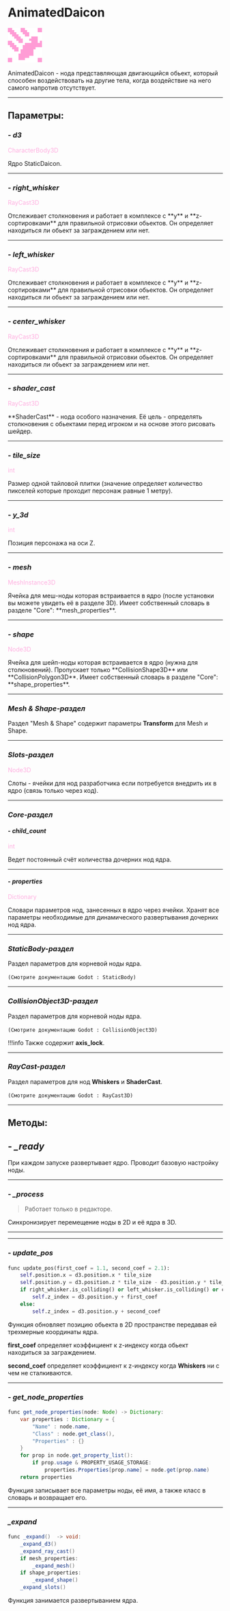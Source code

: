 # AnimatedDaicon

![animated_daicon.png](../assets/images/animated_daicon.png)

AnimatedDaicon - нода представляющая двигающийся обьект, который способен воздействовать на другие тела, когда воздействие на него самого напротив отсутствует.

---
## **Параметры**:

### - *d3*
<p style="color:#ffb0e0;">CharacterBody3D</p>
Ядро StaticDaicon.

---
### - *right_whisker*
<p style="color:#ffb0e0;">RayCast3D</p>
Отслеживает столкновения и работает в комплексе с **y** и **z-сортировками** для правильной отрисовки обьектов. Он определяет находиться ли обьект за заграждением или нет.

---
### - *left_whisker*
<p style="color:#ffb0e0;">RayCast3D</p>
Отслеживает столкновения и работает в комплексе с **y** и **z-сортировками** для правильной отрисовки обьектов. Он определяет находиться ли обьект за заграждением или нет.

---
### - *center_whisker*
<p style="color:#ffb0e0;">RayCast3D</p>
Отслеживает столкновения и работает в комплексе с **y** и **z-сортировками** для правильной отрисовки обьектов. Он определяет находиться ли обьект за заграждением или нет.

---
### - *shader_cast*
<p style="color:#ffb0e0;">RayCast3D</p>
**ShaderCast** - нода особого назначения. Её цель - определять столкновения с обьектами перед игроком и на основе этого рисовать шейдер.

---
### - *tile_size*
<p style="color:#ffb0e0;">int</p>
Размер одной тайловой плитки (значение определяет количество пикселей которые проходит персонаж равные 1 метру).

---
### - *y_3d*
<p style="color:#ffb0e0;">int</p>
Позиция персонажа на оси Z.

---
### - *mesh*
<p style="color:#ffb0e0;">MeshInstance3D</p>
Ячейка для меш-ноды которая встраивается в ядро (после установки вы можете увидеть её в разделе 3D).
Имеет собственный словарь в разделе "Core": **mesh_properties**.

---
### - *shape*
<p style="color:#ffb0e0;">Node3D</p>
Ячейка для шейп-ноды которая встраивается в ядро (нужна для столкновений).
Пропускает только **CollisionShape3D** или **CollisionPolygon3D**.
Имеет собственный словарь в разделе "Core": **shape_properties**.

---
### *Mesh & Shape-раздел*

Раздел "Mesh & Shape" содержит параметры **Transform** для Mesh и Shape.

---
### *Slots-раздел*
<p style="color:#ffb0e0;">Node3D</p>
Слоты - ячейки для нод разработчика если потребуется внедрить их в ядро (связь только через код).

---
### *Core-раздел*
#### - *child_count*
<p style="color:#ffb0e0;">int</p>
Ведет постоянный счёт количества дочерних нод ядра.

---
#### - *properties*
<p style="color:#ffb0e0;">Dictionary</p>
Словари параметров нод, занесенных в ядро через ячейки. Хранят все параметры необходимые для динамического развертывания дочерних нод ядра.

---
### *StaticBody-раздел*

Раздел параметров для корневой ноды ядра. 

`(Смотрите документацию Godot : StaticBody)`

---
### *CollisionObject3D-раздел*

Раздел параметров для корневой ноды ядра. 

`(Смотрите документацию Godot : CollisionObject3D)`

!!!info
	Также содержит **axis_lock**.

---
### *RayCast-раздел*

Раздел параметров для нод **Whiskers** и **ShaderCast**. 

`(Смотрите документацию Godot : RayCast3D)`

---
## **Методы**:
## - *_ready*

При каждом запуске развертывает ядро. Проводит базовую настройку ноды.

---
### - *_process*

> Работает только в редакторе.

Синхронизирует перемещение ноды в 2D и её ядра в 3D. 

---

---
### - *update_pos*

```python
func update_pos(first_coef = 1.1, second_coef = 2.1):
	self.position.x = d3.position.x * tile_size
	self.position.y = d3.position.z * tile_size - d3.position.y * tile_size
	if right_whisker.is_colliding() or left_whisker.is_colliding() or center_whisker.is_colliding():
		self.z_index = d3.position.y + first_coef
	else:
		self.z_index = d3.position.y + second_coef
```

Функция обновляет позицию обьекта в 2D пространстве передавая ей трехмерные координаты ядра.

**first_coef** определяет коэффициент к z-индексу когда обьект находиться  за заграждением.

**second_coef** определяет коэффициент к z-индексу когда **Whiskers** ни с чем не сталкиваются.

---
### - *get_node_properties*

```java
func get_node_properties(node: Node) -> Dictionary:
	var properties : Dictionary = {
		"Name" : node.name,
		"Class" : node.get_class(),
		"Properties" : {}
	}
	for prop in node.get_property_list():
		if prop.usage & PROPERTY_USAGE_STORAGE:
			properties.Properties[prop.name] = node.get(prop.name)
	return properties
```

Функция записывает все параметры ноды, её имя, а также класс в словарь и возвращает его.

---
### *_expand*

```java
func _expand()  -> void:
	_expand_d3()
	_expand_ray_cast()
	if mesh_properties:
		_expand_mesh()
	if shape_properties:
		_expand_shape()
	_expand_slots()
```

Функция занимается развертыванием ядра.
